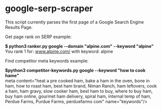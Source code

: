 # google-serp-scraper

This script currently parses the first page of a Google Search Engine Results Page.

Get page rank on SERP example:  

<strong>$ python3 ranker.py google --domain "alpine.com" --keyword "alpine"</strong>  
You rank 1 for: www.alpine.com/ with keyword: alpine  

Find competitor meta keywords example:  

<strong>$python3 competitor-keywords.py google --keyword "how to cook hame"</strong>  
meta content="heat a pre cooked ham, bake a ham in the oven, bone in ham, how to roast ham, best ham brand, Niman Ranch, ham leftovers, cook a ham, ham gravy, slow cooker ham, best ham to buy, where to buy ham, buy ham online, gourmet ham delivery, spiral ham, internal temp of ham, Perdue Farms, Purdue Farms, perduefarms com" name="keywords"/>  
